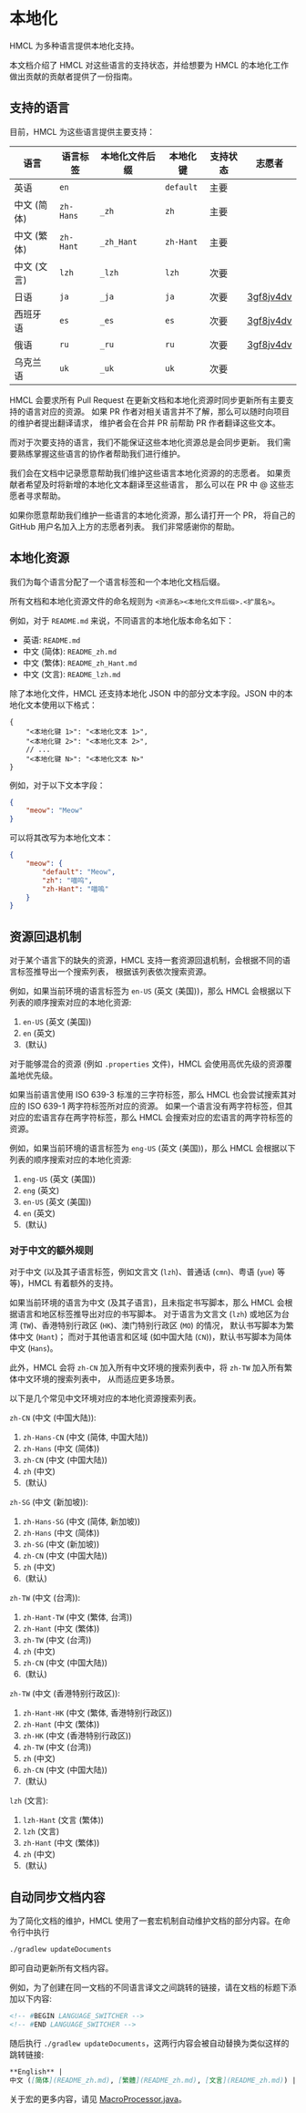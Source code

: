 # 本地化

<!-- TODO: 本文档需要进一步完善。为了便于更新，暂时不会翻译至其语言。 -->

HMCL 为多种语言提供本地化支持。

本文档介绍了 HMCL 对这些语言的支持状态，并给想要为 HMCL 的本地化工作做出贡献的贡献者提供了一份指南。

## 支持的语言

目前，HMCL 为这些语言提供主要支持：

| 语言      | 语言标签      | 本地化文件后缀    | 本地化键      | 支持状态 | 志愿者                                       | 
|---------|-----------|------------|-----------|------|-------------------------------------------|
| 英语      | `en`      | `​`        | `default` | 主要   |                                           |  
| 中文 (简体) | `zh-Hans` | `_zh`      | `zh`      | 主要   |                                           |
| 中文 (繁体) | `zh-Hant` | `_zh_Hant` | `zh-Hant` | 主要   |                                           |
| 中文 (文言) | `lzh`     | `_lzh`     | `lzh`     | 次要   |                                           |
| 日语      | `ja`      | `_ja`      | `ja`      | 次要   | [3gf8jv4dv](https://github.com/3gf8jv4dv) |
| 西班牙语    | `es`      | `_es`      | `es`      | 次要   | [3gf8jv4dv](https://github.com/3gf8jv4dv) |
| 俄语      | `ru`      | `_ru`      | `ru`      | 次要   | [3gf8jv4dv](https://github.com/3gf8jv4dv) |
| 乌克兰语    | `uk`      | `_uk`      | `uk`      | 次要   |                                           |

HMCL 会要求所有 Pull Request 在更新文档和本地化资源时同步更新所有主要支持的语言对应的资源。
如果 PR 作者对相关语言并不了解，那么可以随时向项目的维护者提出翻译请求，
维护者会在合并 PR 前帮助 PR 作者翻译这些文本。

而对于次要支持的语言，我们不能保证这些本地化资源总是会同步更新。
我们需要熟练掌握这些语言的协作者帮助我们进行维护。

我们会在文档中记录愿意帮助我们维护这些语言本地化资源的的志愿者。
如果贡献者希望及时将新增的本地化文本翻译至这些语言，
那么可以在 PR 中 @ 这些志愿者寻求帮助。

如果你愿意帮助我们维护一些语言的本地化资源，那么请打开一个 PR，
将自己的 GitHub 用户名加入上方的志愿者列表。
我们非常感谢你的帮助。

## 本地化资源

我们为每个语言分配了一个语言标签和一个本地化文档后缀。

所有文档和本地化资源文件的命名规则为 `<资源名><本地化文件后缀>.<扩展名>`。

例如，对于 `README.md` 来说，不同语言的本地化版本命名如下：

- 英语: `README.md`
- 中文 (简体): `README_zh.md`
- 中文 (繁体): `README_zh_Hant.md`
- 中文 (文言): `README_lzh.md`

除了本地化文件，HMCL 还支持本地化 JSON 中的部分文本字段。JSON 中的本地化文本使用以下格式：

```json5
{
    "<本地化键 1>": "<本地化文本 1>",
    "<本地化键 2>": "<本地化文本 2>",
    // ...
    "<本地化键 N>": "<本地化文本 N>"
}
```

例如，对于以下文本字段：

```json
{
    "meow": "Meow"
}
```

可以将其改写为本地化文本：

```json
{
    "meow": {
        "default": "Meow",
        "zh": "喵呜",
        "zh-Hant": "喵嗚"
    }
}
```

## 资源回退机制

对于某个语言下的缺失的资源，HMCL 支持一套资源回退机制，会根据不同的语言标签推导出一个搜索列表，
根据该列表依次搜索资源。

例如，如果当前环境的语言标签为 `en-US` (英文 (美国))，那么 HMCL 会根据以下列表的顺序搜索对应的本地化资源:

1. `en-US` (英文 (美国))
2. `en` (英文)
3. `​` (默认)

对于能够混合的资源 (例如 `.properties` 文件)，HMCL 会使用高优先级的资源覆盖地优先级。

如果当前语言使用 ISO 639-3 标准的三字符标签，那么 HMCL 也会尝试搜索其对应的 ISO 639-1 两字符标签所对应的资源。
如果一个语言没有两字符标签，但其对应的宏语言存在两字符标签，那么 HMCL 会搜索对应的宏语言的两字符标签的资源。

例如，如果当前环境的语言标签为 `eng-US` (英文 (美国))，那么 HMCL 会根据以下列表的顺序搜索对应的本地化资源:

1. `eng-US` (英文 (美国))
2. `eng` (英文)
3. `en-US` (英文 (美国))
4. `en` (英文)
5. `​` (默认)

### 对于中文的额外规则

对于中文 (以及其子语言标签，例如文言文 (`lzh`)、普通话 (`cmn`)、粤语 (`yue`) 等等)，HMCL 有着额外的支持。

如果当前环境的语言为中文 (及其子语言)，且未指定书写脚本，那么 HMCL 会根据语言和地区标签推导出对应的书写脚本。
对于语言为文言文 (`lzh`) 或地区为台湾 (`TW`)、香港特别行政区 (`HK`)、澳门特别行政区 (`MO`) 的情况，
默认书写脚本为繁体中文 (`Hant`)；
而对于其他语言和区域 (如中国大陆 (`CN`))，默认书写脚本为简体中文 (`Hans`)。

此外，HMCL 会将 `zh-CN` 加入所有中文环境的搜索列表中，将 `zh-TW` 加入所有繁体中文环境的搜索列表中，
从而适应更多场景。

以下是几个常见中文环境对应的本地化资源搜索列表。

`zh-CN` (中文 (中国大陆)):

1. `zh-Hans-CN` (中文 (简体, 中国大陆))
2. `zh-Hans` (中文 (简体))
3. `zh-CN` (中文 (中国大陆))
4. `zh` (中文)
5. `​` (默认)

`zh-SG` (中文 (新加坡)):

1. `zh-Hans-SG` (中文 (简体, 新加坡))
2. `zh-Hans` (中文 (简体))
3. `zh-SG` (中文 (新加坡))
4. `zh-CN` (中文 (中国大陆))
5. `zh` (中文)
6. `​` (默认)

`zh-TW` (中文 (台湾)):

1. `zh-Hant-TW` (中文 (繁体, 台湾))
2. `zh-Hant` (中文 (繁体))
3. `zh-TW` (中文 (台湾))
4. `zh` (中文)
5. `zh-CN` (中文 (中国大陆))
6. `​` (默认)

`zh-TW` (中文 (香港特别行政区)):

1. `zh-Hant-HK` (中文 (繁体, 香港特别行政区))
2. `zh-Hant` (中文 (繁体))
3. `zh-HK` (中文 (香港特别行政区))
4. `zh-TW` (中文 (台湾))
5. `zh` (中文)
6. `zh-CN` (中文 (中国大陆))
7. `​` (默认)

`lzh` (文言):

1. `lzh-Hant` (文言 (繁体))
2. `lzh` (文言)
3. `zh-Hant` (中文 (繁体))
4. `zh` (中文)
5. `​` (默认)

## 自动同步文档内容

为了简化文档的维护，HMCL 使用了一套宏机制自动维护文档的部分内容。在命令行中执行

```bash
./gradlew updateDocuments
```

即可自动更新所有文档内容。

例如，为了创建在同一文档的不同语言译文之间跳转的链接，请在文档的标题下添加以下内容:

```markdown
<!-- #BEGIN LANGUAGE_SWITCHER -->
<!-- #END LANGUAGE_SWITCHER -->
```

随后执行 `./gradlew updateDocuments`，这两行内容会被自动替换为类似这样的跳转链接:

```markdown
**English** |
中文 ([简体](README_zh.md), [繁體](README_zh.md), [文言](README_zh.md)) | [日本語](README_zh.md) | [español](README_zh.md) | [русский](README_zh.md) | [українська](README_zh.md)
```

关于宏的更多内容，请见 [MacroProcessor.java](../buildSrc/src/main/java/org/jackhuang/hmcl/gradle/docs/MacroProcessor.java)。
